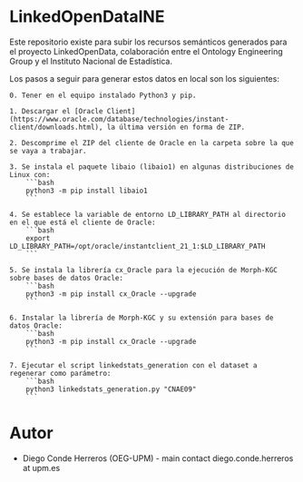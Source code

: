 # LinkedOpenDataINE
Este repositorio existe para subir los recursos semánticos generados para el proyecto LinkedOpenData, colaboración entre el Ontology Engineering Group y el Instituto Nacional de Estadística.

Los pasos a seguir para generar estos datos en local son los siguientes:

    0. Tener en el equipo instalado Python3 y pip.

    1. Descargar el [Oracle Client](https://www.oracle.com/database/technologies/instant-client/downloads.html), la última versión en forma de ZIP.

    2. Descomprime el ZIP del cliente de Oracle en la carpeta sobre la que se vaya a trabajar.

    3. Se instala el paquete libaio (libaio1) en algunas distribuciones de Linux con: 
        ```bash
        python3 -m pip install libaio1
        ```      

    4. Se establece la variable de entorno LD_LIBRARY_PATH al directorio en el que está el cliente de Oracle:
        ```bash
        export LD_LIBRARY_PATH=/opt/oracle/instantclient_21_1:$LD_LIBRARY_PATH
        ```

    5. Se instala la librería cx_Oracle para la ejecución de Morph-KGC sobre bases de datos Oracle:
        ```bash
        python3 -m pip install cx_Oracle --upgrade
        ```

    6. Instalar la librería de Morph-KGC y su extensión para bases de datos Oracle:
        ```bash
        python3 -m pip install cx_Oracle --upgrade
        ```   

    7. Ejecutar el script linkedstats_generation con el dataset a regenerar como parámetro:
        ```bash
        python3 linkedstats_generation.py "CNAE09"
        ```

#   Autor
- Diego Conde Herreros (OEG-UPM) - main contact  diego.conde.herreros at upm.es